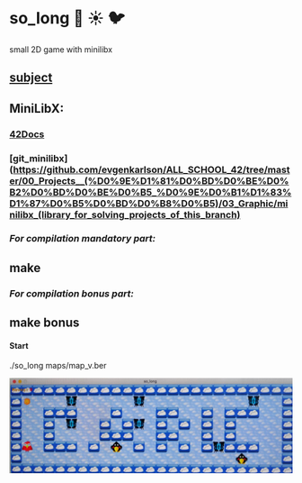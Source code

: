 # so_long :hatched_chick:  :sunny: :bird:
small 2D game with minilibx
## [subject](https://github.com/OlgaValieva/so_long/blob/main/en.subject.pdf)
## MiniLibX:
### [42Docs](https://harm-smits.github.io/42docs/libs/minilibx)
### [git_minilibx](https://github.com/evgenkarlson/ALL_SCHOOL_42/tree/master/00_Projects__(%D0%9E%D1%81%D0%BD%D0%BE%D0%B2%D0%BD%D0%BE%D0%B5_%D0%9E%D0%B1%D1%83%D1%87%D0%B5%D0%BD%D0%B8%D0%B5)/03_Graphic/minilibx_(library_for_solving_projects_of_this_branch)
### *For compilation mandatory part:*
## **make**
### *For compilation bonus part:*
## **make bonus**
#### Start
./so_long maps/map_v.ber

![game](https://github.com/OlgaValieva/so_long/blob/main/game.jpeg)
